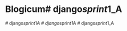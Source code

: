 # Blogicum#   d j a n g o _ s p r i n t _ 1 _ A  
 #   d j a n g o _ s p r i n t _ 1 _ A  
 #   d j a n g o _ s p r i n t _ 1 _ A  
 #   d j a n g o _ s p r i n t _ 1 _ A  
 